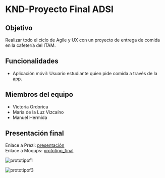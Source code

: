 # KND-Proyecto Final ADSI

## Objetivo
Realizar todo el ciclo de Agile y UX con un proyecto de entrega de comida en la cafetería del ITAM.

## Funcionalidades
- Aplicación móvil: Usuario estudiante quien pide comida a través de la app.

## Miembros del equipo
- Victoria Ordorica
- María de la Luz Vizcaíno
- Manuel Hermida

## Presentación final

Enlace a Prezi: [presentación](https://prezi.com/view/MDb2UD1s5Ikjow4tNR2G/)  
Enlace a Moqups: [prototipo_final](https://app.moqups.com/ltw2Brs36MmKj5qwhlakD3Bj06M9Yxto/view/page/ac248d73c)

![prototipof1](https://user-images.githubusercontent.com/70402438/169561807-184cc4fd-f439-4f57-9643-038e88615fe5.png)

![prototipof3](https://user-images.githubusercontent.com/70402438/169562714-3d5e9a4d-791e-4600-9d63-e22590f41e23.png)

